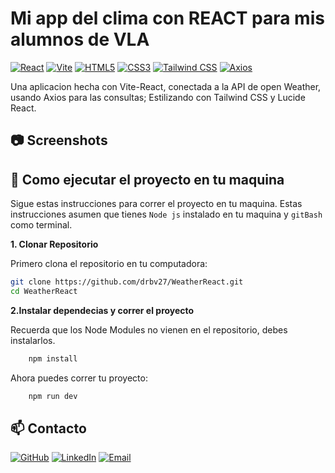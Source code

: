 # Mi app del clima con REACT para mis alumnos de VLA

[![React](https://img.shields.io/badge/React-19.x-61dbfb?logo=react&logoColor=61DAFB)](https://reactjs.org/)
[![Vite](https://img.shields.io/badge/Vite-6.x-646CFF?logo=vite&logoColor=white)](https://vitejs.dev/)
[![HTML5](https://img.shields.io/badge/HTML5-E34F26?logo=html5&logoColor=white)](https://developer.mozilla.org/en-US/docs/Web/Guide/HTML/HTML5)
[![CSS3](https://img.shields.io/badge/CSS-663399?logo=css3&logoColor=white)](https://developer.mozilla.org/en-US/docs/Web/CSS)
[![Tailwind CSS](https://img.shields.io/badge/Tailwind_CSS-06B6D4?logo=tailwindcss&logoColor=white)](https://tailwindcss.com/)
[![Axios](https://img.shields.io/badge/Axios-5A29E4?logo=axios&logoColor=white)](https://axios-http.com/)

Una aplicacion hecha con Vite-React, conectada a la API de open Weather, usando Axios para las consultas;
Estilizando con Tailwind CSS y Lucide React.

## 📷 Screenshots

## 🚀 Como ejecutar el proyecto en tu maquina

Sigue estas instrucciones para correr el proyecto en tu maquina. Estas instrucciones asumen que tienes
`Node js` instalado en tu maquina y `gitBash` como terminal.

**1. Clonar Repositorio**

Primero clona el repositorio en tu computadora:

```bash
git clone https://github.com/drbv27/WeatherReact.git
cd WeatherReact
```

**2.Instalar dependecias y correr el proyecto**

Recuerda que los Node Modules no vienen en el repositorio, debes instalarlos.

```bash
    npm install
```

Ahora puedes correr tu proyecto:

```bash
    npm run dev
```

## 📫 Contacto

[![GitHub](https://img.shields.io/badge/GitHub-drbv27-181717?logo=github)](https://github.com/drbv27)
[![LinkedIn](https://img.shields.io/badge/LinkedIn-DiegoBonilla-0A66C2?logo=linkedin)](https://www.linkedin.com/in/diego-ricardo-bonilla-villa-7179254a/) [![Email](https://img.shields.io/badge/Email-DiegoBonilla-D14836?logo=gmail)](mailto:drbv27@gmail.com)
